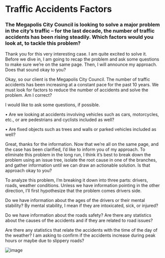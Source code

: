 <h1> Traffic Accidents Factors </h1>

<h3> The Megapolis City Council is looking to solve a major problem in the city’s traffic – for the last decade, the number of traffic accidents has been rising steadily.
Which factors would you look at, to tackle this problem? </h3>

<p> Thank you for this very interesting case. I am quite excited to solve it. Before we dive in, I am going to recap the problem and ask some questions to make sure we’re on the same page. Then, I will announce my approach. Does that sound okay to you? </p>

<p> Okay, so our client is the Megapolis City Council. The number of traffic accidents has been increasing at a constant pace for the past 10 years. We must look for factors to reduce the number of accidents and solve the problem. Am I correct? </p>

<p> I would like to ask some questions, if possible. </p>
 <p> •	Are we looking at accidents involving vehicles such as cars, motorcycles, etc., or are pedestrians and cyclists included as well? </p>
 <p> •	Are fixed objects such as trees and walls or parked vehicles included as well? </p>

<p> Great, thanks for the information. Now that we’re all on the same page, and the case has been clarified, I’d like to inform you of my approach. To eliminate this problem in the long run, I think it’s best to break down the problem using an issue tree, isolate the root cause in one of the branches, and gather information until we can draw an actionable solution. Is that approach okay to you? </p>

<p> To analyze this problem, I’m breaking it down into three parts: drivers, roads, weather conditions. Unless we have information pointing in the other direction, I’ll first hypothesize that the problem comes drivers side. </p>

<p> Do we have information about the ages of the drivers or their mental stability? By mental stability, I mean if they are intoxicated, sick, or injured? </p>

<p> Do we have information about the roads safety? Are there any statistics about the causes of the accidents and if they are related to road issues? </p>

<p> Are there any statistics that relate the accidents with the time of the day of the weather? I am asking to confirm if the accidents increase during peak hours or maybe due to slippery roads? </p>


  ![image](https://user-images.githubusercontent.com/47666430/158078958-b501ecdb-94d5-4a84-8e86-db8187e9694c.png)


